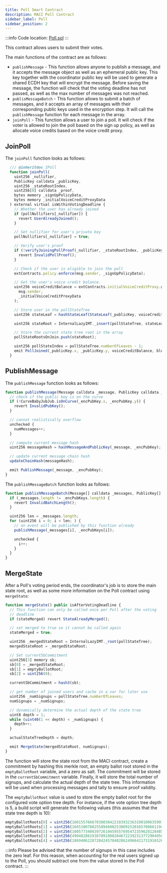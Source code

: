 ```yaml
---
title: Poll Smart Contract
description: MACI Poll Contract
sidebar_label: Poll
sidebar_position: 2
---
```


:::info
Code location: [Poll.sol](https://github.com/privacy-scaling-explorations/maci/blob/dev/contracts/contracts/Poll.sol)
:::

This contract allows users to submit their votes.

The main functions of the contract are as follows:

- `publishMessage` - This function allows anyone to publish a message, and it accepts the message object as well as an ephemeral public key. This key together with the coordinator public key will be used to generate a shared ECDH key that will encrypt the message.
  Before saving the message, the function will check that the voting deadline has not passed, as well as the max number of messages was not reached.
- `publisMessageBatch` - This function allows to submit a batch of messages, and it accepts an array of messages with their corresponding public keys used in the encryption step. It will call the `publishMessage` function for each message in the array.
- `joinPoll` - This function allows a user to join a poll. It will check if the voter is allowed to join the poll based on the sign up policy, as well as allocate voice credits based on the voice credit proxy.

## JoinPoll

The `joinPoll` function looks as follows:

```ts
  /// @inheritdoc IPoll
  function joinPoll(
    uint256 _nullifier,
    PublicKey calldata _publicKey,
    uint256 _stateRootIndex,
    uint256[8] calldata _proof,
    bytes memory _signUpPolicyData,
    bytes memory _initialVoiceCreditProxyData
  ) external virtual isWithinVotingDeadline {
    // Whether the user has already joined
    if (pollNullifiers[_nullifier]) {
      revert UserAlreadyJoined();
    }

    // Set nullifier for user's private key
    pollNullifiers[_nullifier] = true;

    // Verify user's proof
    if (!verifyJoiningPollProof(_nullifier, _stateRootIndex, _publicKey, _proof)) {
      revert InvalidPollProof();
    }

    // Check if the user is eligible to join the poll
    extContracts.policy.enforce(msg.sender, _signUpPolicyData);

    // Get the user's voice credit balance.
    uint256 voiceCreditBalance = extContracts.initialVoiceCreditProxy.getVoiceCredits(
      msg.sender,
      _initialVoiceCreditProxyData
    );

    // Store user in the pollStateTree
    uint256 stateLeaf = hashStateLeaf(StateLeaf(_publicKey, voiceCreditBalance, block.timestamp));

    uint256 stateRoot = InternalLazyIMT._insert(pollStateTree, stateLeaf);

    // Store the current state tree root in the array
    pollStateRootsOnJoin.push(stateRoot);

    uint256 pollStateIndex = pollStateTree.numberOfLeaves - 1;
    emit PollJoined(_publicKey.x, _publicKey.y, voiceCreditBalance, block.timestamp, _nullifier, pollStateIndex);
  }
```

## PublishMessage

The `publishMessage` function looks as follows:

```ts
function publishMessage(Message calldata _message, PublicKey calldata _encPubKey) public virtual isOpenForVoting {
  // check if the public key is on the curve
  if (!CurveBabyJubJub.isOnCurve(_encPubKey.x, _encPubKey.y)) {
    revert InvalidPubKey();
  }

  // cannot realistically overflow
  unchecked {
    numMessages++;
  }

  // compute current message hash
  uint256 messageHash = hashMessageAndPublicKey(_message, _encPubKey);

  // update current message chain hash
  updateChainHash(messageHash);

  emit PublishMessage(_message, _encPubKey);
}
```

The `publishMessageBatch` function looks as follows:

```ts
function publishMessageBatch(Message[] calldata _messages, PublicKey[] calldata _encPubKeys) public virtual {
  if (_messages.length != _encPubKeys.length) {
    revert InvalidBatchLength();
  }

  uint256 len = _messages.length;
  for (uint256 i = 0; i < len; ) {
    // an event will be published by this function already
    publishMessage(_messages[i], _encPubKeys[i]);

    unchecked {
      i++;
    }
  }
}
```

## MergeState

After a Poll's voting period ends, the coordinator's job is to store the main state root, as well as some more information on the Poll contract using `mergeState`:

```ts
function mergeState() public isAfterVotingDeadline {
  // This function can only be called once per Poll after the voting
  // deadline
  if (stateMerged) revert StateAlreadyMerged();

  // set merged to true so it cannot be called again
  stateMerged = true;

  uint256 _mergedStateRoot = InternalLazyIMT._root(pollStateTree);
  mergedStateRoot = _mergedStateRoot;

  // Set currentSbCommitment
  uint256[3] memory sb;
  sb[0] = _mergedStateRoot;
  sb[1] = emptyBallotRoot;
  sb[2] = uint256(0);

  currentSbCommitment = hash3(sb);

  // get number of joined users and cache in a var for later use
  uint256 _numSignups = pollStateTree.numberOfLeaves;
  numSignups = _numSignups;

  // dynamically determine the actual depth of the state tree
  uint8 depth = 1;
  while (uint40(1 << depth) < _numSignups) {
    depth++;
  }

  actualStateTreeDepth = depth;

  emit MergeState(mergedStateRoot, numSignups);
}
```

The function will store the state root from the MACI contract, create a commitment by hashing this merkle root, an empty ballot root stored in the `emptyBallotRoot` variable, and a zero as salt. The commitment will be stored in the `currentSbCommitment` variable. Finally, it will store the total number of signups, and calculate the actual depth of the state tree. This information will be used when processing messages and tally to ensure proof validity.

The `emptyBallotRoot` value is used to store the empty ballot root for the configured vote option tree depth. For instance, if the vote option tree depth is 5, a build script will generate the following values (this assumes that the state tree depth is 10):

```javascript
emptyBallotRoots[0] = uint256(16015576667038038422103932363190100635991292382181099511410843174865570503661);
emptyBallotRoots[1] = uint256(166510078825589460025300915201657086611944528317298994959376081297530246971);
emptyBallotRoots[2] = uint256(10057734083972610459557695472359628128485394923403014377687504571662791937025);
emptyBallotRoots[3] = uint256(4904828619307091008204672239231377290495002626534171783829482835985709082773);
emptyBallotRoots[4] = uint256(18694062287284245784028624966421731916526814537891066525886866373016385890569);
```

:::info
Please be advised that the number of signups in this case includes the zero leaf. For this reason, when accounting for the real users signed up to the Poll, you should subtract one from the value stored in the Poll contract.
:::
